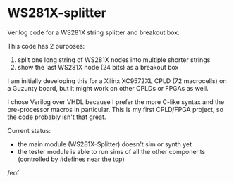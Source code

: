 # WS281X-splitter
Verilog code for a WS281X string splitter and breakout box.

This code has 2 purposes:
1. split one long string of WS281X nodes into multiple shorter strings
2. show the last WS281X node (24 bits) as a breakout box

I am initially developing this for a Xilinx XC9572XL CPLD (72 macrocells) on a Guzunty board, but it might work on other CPLDs or FPGAs as well.

I chose Verilog over VHDL because I prefer the more C-like syntax and the pre-processor macros in particular.  This is my first CPLD/FPGA project, so the code probably isn't that great.

Current status:
- the main module (WS281X-Splitter) doesn't sim or synth yet
- the tester module is able to run sims of all the other components (controlled by #defines near the top)

/eof
